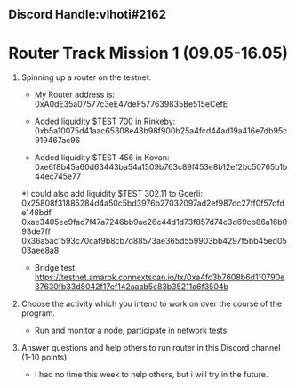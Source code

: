 ## Discord Handle:vlhoti#2162
# Router Track Mission 1 (09.05-16.05)

1) Spinning up a router on the testnet.

    - My  Router address is: 0xA0dE35a07577c3eE47deF577639835Be515eCefE

    - Added liquidity $TEST 700  in Rinkeby: 0xb5a10075d41aac65308e43b98f900b25a4fcd44ad19a416e7db95c919467ac96

    - Added liquidity $TEST 456 in Kovan: 0xe6f8b45a60d63443ba54a1509b763c89f453e8b12ef2bc50765b1b44ec745e77

    *I could also add liquidity $TEST 302.11 to Goerli:
    0x25808f31885284d4a50c5bd3976b27032097ad2ef987dc27ff0f57dfde148bdf
    0xae3405ee9fad7f47a7246bb9ae26c44d1d73f857d74c3d69cb86a16b093de7ff
    0x36a5ac1593c70caf9b8cb7d88573ae365d559903bb4297f5bb45ed0503aee8a8

    - Bridge test:
    https://testnet.amarok.connextscan.io/tx/0xa4fc3b7608b6d110790e37630fb33d8042f17ef142aaab5c83b35211a6f3504b


2) Choose the activity which you intend to work on over the course of the program.
   
   - Run and monitor a node, participate in network tests. 


3) Answer questions and help others to run router in this Discord channel (1-10 points).
   
   - I had no time this week to help others, but i will try in the future.
